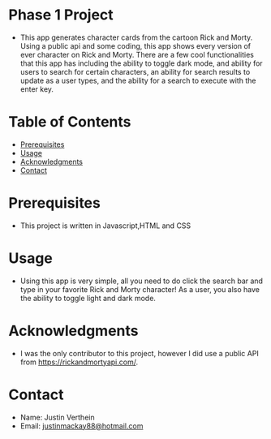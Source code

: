 # Phase 1 Project

* This app generates character cards from the cartoon Rick and Morty. Using a public api and some coding, this app shows every version of ever character on Rick and Morty. There are a few cool functionalities that this app has including the ability to toggle dark mode, and ability for users to search for certain characters, an ability for search results to update as a user types, and the ability for a search to execute with the enter key.

# Table of Contents

- [Prerequisites](#Prerequisites)
- [Usage](#usage)
- [Acknowledgments](#acknowledgments)
- [Contact](#contact)

# Prerequisites

* This project is written in Javascript,HTML and CSS

# Usage

* Using this app is very simple, all you need to do click the search bar and type in your favorite Rick and Morty character! As a user, you also have the ability to toggle light and dark mode.

# Acknowledgments

* I was the only contributor to this project, however I did use a public API from https://rickandmortyapi.com/.

# Contact

* Name: Justin Verthein
* Email: justinmackay88@hotmail.com






